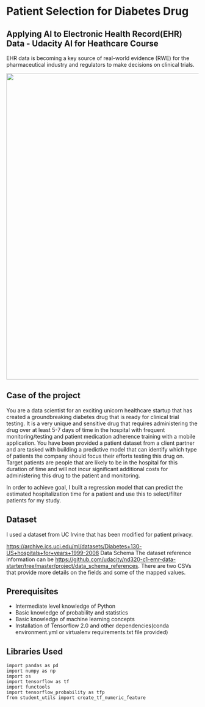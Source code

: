 # Patient Selection for Diabetes Drug
## Applying AI to Electronic Health Record(EHR) Data - Udacity AI for Heathcare Course

EHR data is becoming a key source of real-world evidence (RWE) for the pharmaceutical industry and regulators to make decisions on clinical trials. 

<img src="https://hellohealth.com/static/09091f20d7b4381bdf731b0f876d01da/cf0d5/How-Does_an_EHR_Improve_Patient_Care.png" width="800px" height="auto">

## Case of the project
You are a data scientist for an exciting unicorn healthcare startup that has created a groundbreaking diabetes drug that is ready for clinical trial testing. It is a very unique and sensitive drug that requires administering the drug over at least 5-7 days of time in the hospital with frequent monitoring/testing and patient medication adherence training with a mobile application. You have been provided a patient dataset from a client partner and are tasked with building a predictive model that can identify which type of patients the company should focus their efforts testing this drug on. Target patients are people that are likely to be in the hospital for this duration of time and will not incur significant additional costs for administering this drug to the patient and monitoring.

In order to achieve goal, I built a regression model that can predict the estimated hospitalization time for a patient and use this to select/filter patients for my study.

## Dataset
I used a dataset from UC Irvine that has been modified for patient privacy.

https://archive.ics.uci.edu/ml/datasets/Diabetes+130-US+hospitals+for+years+1999-2008 Data Schema The dataset reference information can be https://github.com/udacity/nd320-c1-emr-data-starter/tree/master/project/data_schema_references. There are two CSVs that provide more details on the fields and some of the mapped values.

## Prerequisites
- Intermediate level knowledge of Python
- Basic knowledge of probability and statistics
- Basic knowledge of machine learning concepts
- Installation of Tensorflow 2.0 and other dependencies(conda environment.yml or virtualenv requirements.txt file provided)

## Libraries Used

```
import pandas as pd
import numpy as np
import os
import tensorflow as tf
import functools
import tensorflow_probability as tfp
from student_utils import create_tf_numeric_feature
```
